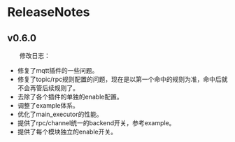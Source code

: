 
# ReleaseNotes

## v0.6.0

&emsp;&emsp;修改日志：

- 修复了mqtt插件的一些问题。
- 修复了topic/rpc规则配置的问题，现在是以第一个命中的规则为准，命中后就不会再管后续规则了。
- 去除了各个插件的单独的enable配置。
- 调整了example体系。
- 优化了main_executor的性能。
- 提供了rpc/channel统一的backend开关，参考example。
- 提供了每个模块独立的enable开关。
